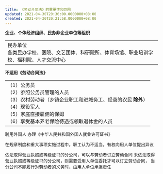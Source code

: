 ```yaml
---
title: 《劳动合同法》的重要性和范围
updated: 2021-04-30T20:36:00.0000000+08:00
created: 2021-04-30T20:21:58.0000000+08:00
---
```


**企业、个体经济组织、民办非企业单位等组织**
<table><colgroup><col style="width: 100%" /></colgroup><tbody><tr class="odd"><td>民办单位<br />
各类民办学校、医院、文艺团体、科研院所、体育场馆、职业培训学校、福利院、人才交流中心</td></tr></tbody></table>

**不适用《劳动合同法》**
<table><colgroup><col style="width: 100%" /></colgroup><tbody><tr class="odd"><td>（1）公务员<br />
（2）参照公务员管理的人员<br />
（3）农村劳动者（乡镇企业职工和进城务工、经商的农民 <strong>除外</strong>）<br />
（4）现役军人<br />
（5）家庭直接雇佣的保姆<br />
（6）享受基本养老保险待遇或领取退休金的人员</td></tr></tbody></table>

聘用外国人 办理《中华人民共和国外国人就业许可证书》

在规章制度和重大事项实施过程中，职工认为不适当，有权向用人单位提出异议

依法取得营业执照或等级证书的分公司，可以与劳动者订立劳动合同
未依法取得营业执照或等级证书的分公司，则需要受用人单位委托才可以订立劳动合同，
当分公司不能履行对劳动者的义务时，由用人单位承担责任
